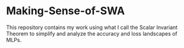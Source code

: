 # Making-Sense-of-SWA
This repository contains my work using what I call the Scalar Invariant Theorem to simplify and analyze the accuracy and loss landscapes of MLPs. 
